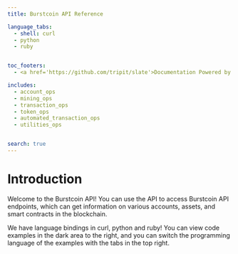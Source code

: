 ```yaml
---
title: Burstcoin API Reference

language_tabs:
  - shell: curl
  - python
  - ruby


toc_footers:
  - <a href='https://github.com/tripit/slate'>Documentation Powered by Slate</a>

includes:
  - account_ops
  - mining_ops
  - transaction_ops
  - token_ops
  - automated_transaction_ops
  - utilities_ops


search: true
---
```


# Introduction

Welcome to the Burstcoin API! You can use the API to access Burstcoin API endpoints, which can get information on various accounts, assets, and smart contracts in the blockchain.

We have language bindings in curl, python and ruby! You can view code examples in the dark area to the right, and you can switch the programming language of the examples with the tabs in the top right.


